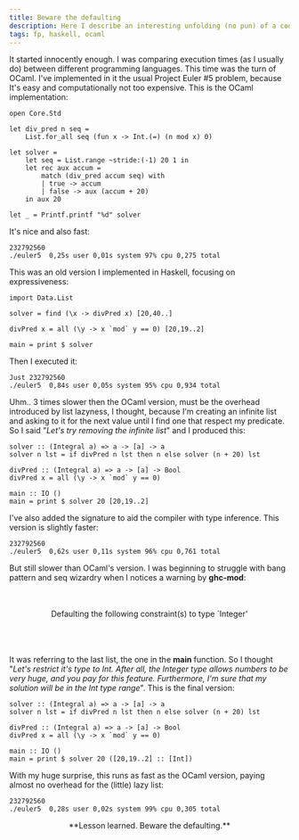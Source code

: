 ```yaml
---
title: Beware the defaulting
description: Here I describe an interesting unfolding (no pun) of a code story.
tags: fp, haskell, ocaml
---
```


It started innocently enough. I was comparing execution times (as I usually
do) between different programming languages. This time was the turn of
OCaml. I've implemented in it the usual Project Euler #5 problem, because
It's easy and computationally not too expensive. This is the OCaml
implementation:

~~~~~{.ocaml}
open Core.Std

let div_pred n seq =
    List.for_all seq (fun x -> Int.(=) (n mod x) 0)

let solver =
    let seq = List.range ~stride:(-1) 20 1 in
    let rec aux accum =
        match (div_pred accum seq) with
        | true -> accum
        | false -> aux (accum + 20)
    in aux 20

let _ = Printf.printf "%d" solver
~~~~~

It's nice and also fast:

~~~~~
232792560
./euler5  0,25s user 0,01s system 97% cpu 0,275 total

~~~~~

This was an old version I implemented in Haskell, focusing on
expressiveness:

~~~~~{.haskell}
import Data.List

solver = find (\x -> divPred x) [20,40..]

divPred x = all (\y -> x `mod` y == 0) [20,19..2]

main = print $ solver
~~~~~

Then I executed it:

~~~~~
Just 232792560
./euler5  0,84s user 0,05s system 95% cpu 0,934 total
~~~~~

Uhm.. 3 times slower then the OCaml version, must be the overhead
introduced by list lazyness, I thought, because I'm creating an 
infinite list and asking to it for the next value until I find one
that respect my predicate. So I said "_Let's try removing the infinite
list_" and I produced this:

~~~~~{.haskell}
solver :: (Integral a) => a -> [a] -> a
solver n lst = if divPred n lst then n else solver (n + 20) lst

divPred :: (Integral a) => a -> [a] -> Bool
divPred x = all (\y -> x `mod` y == 0)

main :: IO ()
main = print $ solver 20 [20,19..2]
~~~~~

I've also added the signature to aid the compiler with type inference.
This version is slightly faster:

~~~~~
232792560
./euler5  0,62s user 0,11s system 96% cpu 0,761 total
~~~~~

But still slower than OCaml's version. I was beginning to struggle with
bang pattern and seq wizardry when I notices a warning by **ghc-mod**:

<div align="center" markdown="1">
<br><br>
Defaulting the following constraint(s) to type `Integer'
<br><br>
<br><br>
</div>

It was referring to the last list, the one in the **main** function. So
I thought "_Let's restrict it's type to Int. After all, the Integer type allows
numbers to be very huge, and you pay for this feature. Furthermore, I'm
sure that my solution will be in the Int type range_". This is the
final version:

~~~~~{.haskell}
solver :: (Integral a) => a -> [a] -> a
solver n lst = if divPred n lst then n else solver (n + 20) lst

divPred :: (Integral a) => a -> [a] -> Bool
divPred x = all (\y -> x `mod` y == 0)

main :: IO ()
main = print $ solver 20 ([20,19..2] :: [Int])
~~~~~

With my huge surprise, this runs as fast as the OCaml version, paying 
almost no overhead for the (little) lazy list:

~~~~~
232792560
./euler5  0,28s user 0,02s system 99% cpu 0,305 total
~~~~~

<div align="center" markdown="1">
**Lesson learned. Beware the defaulting.**
</div>
